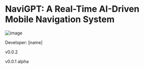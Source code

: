 # NaviGPT: A Real-Time AI-Driven Mobile Navigation System
![image](NaviGPT/Logo-NaviGPT)

Developer: [name]

v0.0.2 

v0.0.1 alpha
